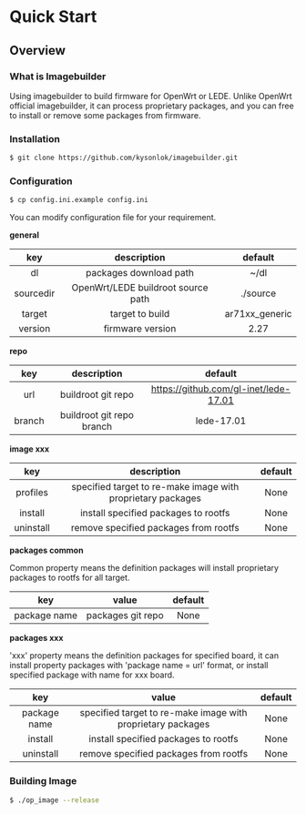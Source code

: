 # Quick Start  

## Overview  

### What is Imagebuilder  

Using imagebuilder to build firmware for OpenWrt or LEDE. Unlike OpenWrt
official imagebuilder, it can process proprietary packages, and you can
free to install or remove some packages from firmware.  

### Installation  

```bash  
$ git clone https://github.com/kysonlok/imagebuilder.git  
```  

### Configuration  

```bash  
$ cp config.ini.example config.ini  
```  

You can modify configuration file for your requirement.  

**general**  

| key  | description | default |
| :---: | :---: | :---: |
| dl | packages download path | ~/dl |
| sourcedir | OpenWrt/LEDE buildroot source path | ./source |
| target | target to build | ar71xx_generic |
| version | firmware version | 2.27 |  

**repo**  

| key  | description | default |
| :---: | :---: | :---: |
| url | buildroot git repo | https://github.com/gl-inet/lede-17.01 |
| branch | buildroot git repo branch | lede-17.01 |  

**image xxx**  

| key  | description | default |
| :---: | :---: | :---: |
| profiles | specified target to re-make image with proprietary packages | None |  
| install | install specified packages to rootfs | None |  
| uninstall | remove specified packages from rootfs | None |  

**packages common**  

Common property means the definition packages will install proprietary packages 
to rootfs for all target.  

| key  | value | default |
| :---: | :---: | :---: |  
| package name | packages git repo | None |  

**packages xxx**  

'xxx' property means the definition packages for specified board, it can install 
property packages with 'package name = url' format, or install specified package 
with name for xxx board.  

| key  | value | default |
| :---: | :---: | :---: |
| package name | specified target to re-make image with proprietary packages | None |  
| install | install specified packages to rootfs | None |  
| uninstall | remove specified packages from rootfs | None |  

### Building Image  

```bash  
$ ./op_image --release
```  

